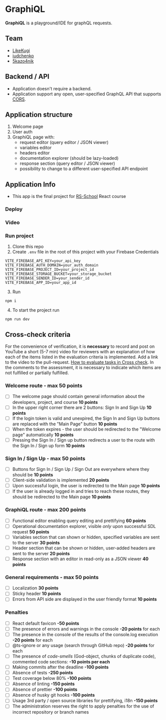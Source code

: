 # GraphiQL

**GraphiQL** is a playground/IDE for graphQL requests.

## Team

- [LikeKugi](https://github.com/LikeKugi)
- [iudchenko](https://github.com/iudchenko)
- [5kazo4nik](https://github.com/5kazo4nik)

## Backend / API

- Application doesn't require a backend.
- Application support any open, user-specified GraphQL API that supports [CORS](https://developer.mozilla.org/en-US/docs/Web/HTTP/CORS).

## Application structure

1. Welcome page
2. User auth
3. GraphiQL page with:
   - request editor (query editor / JSON viewer)
   - variables editor
   - headers editor
   - documentation explorer (should be lazy-loaded)
   - response section (query editor / JSON viewer)
   - possibility to change to a different user-specified API endpoint

## Application Info

- This app is the final project for [RS-School](https://rs.school/react/) React course

### Deploy

### Video

### Run project

1. Clone this repo
2. Create `.env` file in the root of this project with your Firebase Credentials

```dotenv
VITE_FIREBASE_API_KEY=your_api_key
VITE_FIREBASE_AUTH_DOMAIN=your_auth_domain
VITE_FIREBASE_PROJECT_ID=your_project_id
VITE_FIREBASE_STORAGE_BUCKET=your_storage_bucket
VITE_FIREBASE_SENDER_ID=your_sender_id
VITE_FIREBASE_APP_ID=your_app_id
```

3. Run

```shell
npm i
```

4. To start the project run

```shell
npm run dev
```

## Cross-check criteria

For the convenience of verification, it is **necessary** to record and post on YouTube a short (5-7 min) video for reviewers with an explanation of how each of the items listed in the evaluation criteria is implemented. Add a link to the video to the pull-request.
[How to evaluate tasks in Cross check](https://docs.rs.school/#/en/cross-check-flow). In the comments to the assessment, it is necessary to indicate which items are not fulfilled or partially fulfilled.

### Welcome route - max 50 points

- [ ] The welcome page should contain general information about the developers, project, and course **10 points**
- [ ] In the upper right corner there are 2 buttons: Sign In and Sign Up **10 points**
- [ ] If the login token is valid and unexpired, the Sign In and Sign Up buttons are replaced with the "Main Page" button **10 points**
- [ ] When the token expires - the user should be redirected to the "Welcome page" automatically **10 points**
- [ ] Pressing the Sign In / Sign up button redirects a user to the route with the Sign In / Sign up form **10 points**

### Sign In / Sign Up - max 50 points

- [ ] Buttons for Sign In / Sign Up / Sign Out are everywhere where they should be **10 points**
- [ ] Client-side validation is implemented **20 points**
- [ ] Upon successful login, the user is redirected to the Main page **10 points**
- [ ] If the user is already logged in and tries to reach these routes, they should be redirected to the Main page **10 points**

### GraphiQL route - max 200 points

- [ ] Functional editor enabling query editing and prettifying **60 points**
- [ ] Operational documentation explorer, visible _only_ upon successful SDL request **50 points**
- [ ] Variables section that can shown or hidden, specified variables are sent to the server **30 points**
- [ ] Header section that can be shown or hidden, user-added headers are sent to the server **20 points**
- [ ] Response section with an editor in read-only as a JSON viewer **40 points**

### General requirements - max 50 points

- [ ] Localization **30 points**
- [ ] Sticky header **10 points**
- [ ] Errors from API side are displayed in the user friendly format **10 points**

### Penalties

- [ ] React default favicon **-50 points**
- [ ] The presence of errors and warnings in the console **-20 points** for each
- [ ] The presence in the console of the results of the console.log execution **-20 points** for each
- [ ] @ts-ignore or any usage (search through GitHub repo) **-20 points** for each
- [ ] The presence of _code-smells_ (God-object, chunks of duplicate code), commented code sections: **-10 points per each**
- [ ] Making commits after the deadline **-100 points**
- [ ] Absence of tests **-250 points**
- [ ] Test coverage below 80% **-100 points**
- [ ] Absence of linting **-150 points**
- [ ] Absence of prettier **-100 points**
- [ ] Absence of husky git hooks **-100 points**
- [ ] Usage 3rd party / open source libraries for prettifying, i18n **-150 points**
- [ ] The administration reserves the right to apply penalties for the use of incorrect repository or branch names
